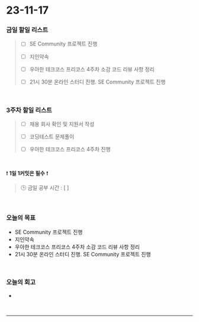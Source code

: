 # 23-11-17
### 금일 할일 리스트
> - [ ]  SE Community 프로젝트 진행
>
> - [ ]  지인약속
>
> - [ ]  우아한 테크코스 프리코스 4주차 소감 코드 리뷰 사항 정리
>
> - [ ]  21시 30분 온라인 스터디 진행. SE Community 프로젝트 진행



<br/>

### 3주차 할일 리스트  
> - [ ]  채용 회사 확인 및 지원서 작성
>
> - [ ]  코딩테스트 문제풀이
>
> - [ ]  우아한 테크코스 프리코스 4주차 진행

<br/>

❗ **1일 1커밋은 필수** ❗
> 🕒 금일 공부 시간 : [ ]
  
<br/>

### 오늘의 목표
- SE Community 프로젝트 진행
- 지인약속
- 우아한 테크코스 프리코스 4주차 소감 코드 리뷰 사항 정리
- 21시 30분 온라인 스터디 진행. SE Community 프로젝트 진행

<br>

### 오늘의 회고
- 


<br/>

------------  
